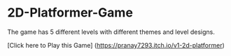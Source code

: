 # 2D-Platformer-Game
The game has 5 different levels with different themes and level designs. 

[Click here to Play this Game] (https://pranay7293.itch.io/v1-2d-platformer)


